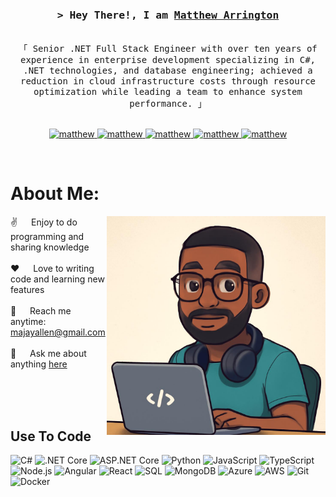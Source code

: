 <!-- Intro  -->
<h3 align="center">
        <samp>&gt; Hey There!, I am
                <b><a target="_blank" href="https://matthew-arrington.netlify.app">Matthew Arrington</a></b>
        </samp>
</h3>


<p align="center"> 
  <samp>
    <br>
    「 Senior .NET Full Stack Engineer with over ten years of experience in enterprise development specializing in C#, .NET technologies, and database engineering; achieved a reduction in cloud infrastructure costs through resource optimization while leading a team to enhance system performance. 」
    <br>
    <br>
  </samp>
</p>

<p align="center">
 <a href="https://matthew-arrington.netlify.app" target="blank">
  <img src="https://img.shields.io/badge/Portfolio-grey" alt="matthew" />
 </a>
 <a href="https://www.linkedin.com/in/mattallengton/" target="_blank">
  <img src="https://img.shields.io/badge/LinkedIn-blue" alt="matthew"/>
 </a>
 <a href="https://github.com/majayallen" target="_blank">
  <img src="https://img.shields.io/badge/GitHub-black" alt="matthew"/>
 </a>
 <a href="mailto:majayallen@gmail.com" target="_blank">
  <img src="https://img.shields.io/badge/Email-red" alt="matthew"/>
 </a>
 <a href="tel:+18135900323" target="_blank">
  <img src="https://img.shields.io/badge/Phone-green" alt="matthew"/>
 </a>
</p>
<br />

<!-- About Section -->
 # About Me:
 
<p>
 <img align="right" width="350" src="/assets/programmer.png" alt="Coding Avatar" />
  
 ✌️ &emsp; Enjoy to do programming and sharing knowledge <br/><br/>
 ❤️ &emsp; Love to writing code and learning new features<br/><br/>
 📧 &emsp; Reach me anytime: majayallen@gmail.com<br/><br/>
 💬 &emsp; Ask me about anything [here](https://matthew-arrington.netlify.app)

</p>

<br/>
<br/>
<br/>

## Use To Code

![C#](https://img.shields.io/badge/C%23-239120?style=flat&logo=csharp&logoColor=white)
![.NET Core](https://img.shields.io/badge/.NET%20Core-512BD4?style=flat&logo=.net&logoColor=white)
![ASP.NET Core](https://img.shields.io/badge/ASP.NET%20Core-5C2D91?style=flat&logo=asp.net&logoColor=white)
![Python](https://img.shields.io/badge/Python-3776AB?style=flat&logo=python&logoColor=white)
![JavaScript](https://img.shields.io/badge/JavaScript-F7DF1E?style=flat&logo=javascript&logoColor=black)
![TypeScript](https://img.shields.io/badge/TypeScript-007ACC?style=flat&logo=typescript&logoColor=white)
![Node.js](https://img.shields.io/badge/Node.js-339933?style=flat&logo=node.js&logoColor=white)
![Angular](https://img.shields.io/badge/Angular-DD0031?style=flat&logo=angular&logoColor=white)
![React](https://img.shields.io/badge/React-61DAFB?style=flat&logo=react&logoColor=black)
![SQL](https://img.shields.io/badge/SQL-4479A1?style=flat&logo=postgresql&logoColor=white)
![MongoDB](https://img.shields.io/badge/MongoDB-47A248?style=flat&logo=mongodb&logoColor=white)
![Azure](https://img.shields.io/badge/Azure-0089D6?style=flat&logo=microsoft-azure&logoColor=white)
![AWS](https://img.shields.io/badge/AWS-232F3E?style=flat&logo=amazonaws&logoColor=white)
![Git](https://img.shields.io/badge/Git-F05032?style=flat&logo=git&logoColor=white)
![Docker](https://img.shields.io/badge/Docker-2496ED?style=flat&logo=docker&logoColor=white)
